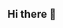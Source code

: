 ## Hi there 👋

<!--
**bernie5518/bernie5518** is a ✨ _special_ ✨ repository because its `README.md` (this file) appears on your GitHub profile.

- 🚀 About Me
🎓 Pursuing a BAS in Cybersecurity at National University
🛡️ Passionate about cybersecurity and IT management
🔧 Hands-on experience in Linux systems, AWS cloud services, and network security
🛠️ Enjoy experimenting with LAMP stacks, security frameworks, and data migration strategies
📘 Currently exploring NIST 800-53 Rev 5 and enhancing my understanding of cybersecurity frameworks

- 🔭 I’m currently working on ...
🌐 Deploying and securing Ubuntu LAMP stacks
☁️ Expanding my skills in AWS cloud services (Practitioner Certified in progress)
🛡️ Creating guides for IT service requests to improve organizational workflows

- 🌱 I’m currently learning ...
📖 Deep diving into AWS, Linux, and Microsoft security tools
🎯 Preparing for AWS Practitioner Exam
💡 Strengthening expertise in cybersecurity frameworks

- 🛠️ Tech Stack
💻 Languages: Python, Bash, HTML/CSS
🛡️ Cybersecurity: Network segmentation, vulnerability assessments, Cybersecurity frameworks
☁️ Cloud: AWS (S3, EC2, IAM)
🐧 OS: Linux (Ubuntu)
🧩 Tools: Visual Studio Code, John the Ripper, TryHackMe, VirtualBox

- 👯 I’m looking to collaborate on ...
🌐 Open-source security tools to enhance vulnerability assessments and network defenses
☁️ AWS-based projects, especially in data migration, compression, and storage solutions
🛡️ Cybersecurity frameworks and guidelines
🐧 Linux-based projects, focusing on system hardening, service configuration, and automation
📘 Beginner-friendly documentation to help others learn cybersecurity and IT management concepts

- 🤔 I’m looking for help with ...
🌐 Advanced AWS services, such as automation with CloudFormation or advanced IAM policies
🛠️ Optimizing Linux configurations for security without sacrificing performance
📚 Deep diving into cybersecurity frameworks, efficient implementations of Cybersecurity frameworks and other standards
🤖 Automation in cybersecurity, such as leveraging Python for penetration testing or log analysis
☁️ Efficient data migration strategies for large-scale files, particularly involving compression and S3 integration

- 📫 How to reach me: ...
📧 Email: b.apusen5518@student.nu.edu
💼 LinkedIn
🌐 GitHub Repositories

- 😄 Pronouns: ...
He/Him

- ⚡ Fun fact: ...
🌧️ I love the smell of rain and enjoy a warm bowl of soup on rainy days—it’s my ultimate comfort!
🌍 Curious about global events and how technology shapes our future
🌟 I enjoy grilling, staying active, and spending quality time with family
-->
